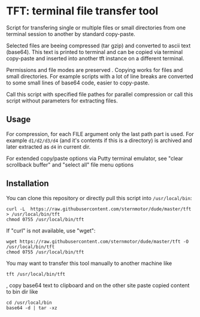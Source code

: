 TFT: terminal file transfer tool
===========================

Script for transfering single or multiple files or small directories 
from one terminal session to another by standard copy-paste.

Selected files are beeing compressed (tar gzip) and converted
to ascii text (base64). This text is printed to terminal and can be copied
via terminal copy-paste and inserted into another tft instance
on a different terminal. 

Permissions and file modes are preserved . Copying works for files and small 
directories. For example scripts with a lot of line breaks are converted to 
some small lines of base64 code, easier to copy-paste. 

Call this script with specified file pathes for parallel compression or call 
this script without parameters for extracting files.

    
Usage
-----

For compression, for each FILE argument only the last path part is used. For
example `d1/d2/d3/d4` (and it's contents if this is a directory)
is archived and later extracted as `d4` in current dir.

For extended copy/paste options via Putty terminal emulator, see 
"clear scrollback buffer" and "select all" file menu options


Installation
------------

You can clone this repository or directly pull this script into `/usr/local/bin`:

    curl -L  https://raw.githubusercontent.com/sternmotor/dude/master/tft > /usr/local/bin/tft 
    chmod 0755 /usr/local/bin/tft

If "curl" is not available, use "wget":

    wget https://raw.githubusercontent.com/sternmotor/dude/master/tft -O /usr/local/bin/tft
    chmod 0755 /usr/local/bin/tft

You may want to transfer this tool manually to another machine like

    tft /usr/local/bin/tft

, copy base64 text to clipboard and on the other site paste copied content 
to bin dir like 

    cd /usr/local/bin
    base64 -d | tar -xz

